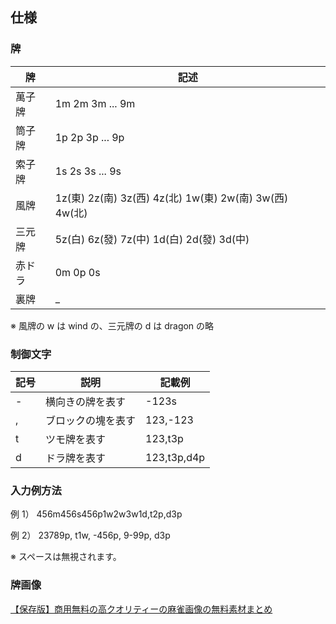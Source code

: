 ## 仕様

### 牌

| 牌     | 記述                                                    |
| ------ | ------------------------------------------------------- |
| 萬子牌 | 1m 2m 3m ... 9m                                         |
| 筒子牌 | 1p 2p 3p ... 9p                                         |
| 索子牌 | 1s 2s 3s ... 9s                                         |
| 風牌   | 1z(東) 2z(南) 3z(西) 4z(北) 1w(東) 2w(南) 3w(西) 4w(北) |
| 三元牌 | 5z(白) 6z(發) 7z(中) 1d(白) 2d(發) 3d(中)               |
| 赤ドラ | 0m 0p 0s 　                                             |
| 裏牌   | \_                                                      |

※ 風牌の w は wind の、三元牌の d は dragon の略

### 制御文字

| 記号 | 説明               | 記載例      |
| ---- | ------------------ | ----------- |
| \-   | 横向きの牌を表す   | -123s       |
| ,    | ブロックの塊を表す | 123,-123    |
| t    | ツモ牌を表す       | 123,t3p     |
| d    | ドラ牌を表す       | 123,t3p,d4p |

### 入力例方法

例 1）
456m456s456p1w2w3w1d,t2p,d3p

例 2）
23789p, t1w, -456p, 9-99p, d3p

※ スペースは無視されます。

### 牌画像

[【保存版】商用無料の高クオリティーの麻雀画像の無料素材まとめ](https://majandofu.com/mahjong-images)
